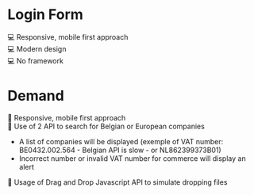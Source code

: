 # Login Form
💻 Responsive, mobile first approach<br/>
💻 Modern design<br/>
💻 No framework<br/>


# Demand
🚀 Responsive, mobile first approach<br/>
🚀 Use of 2 API to search for Belgian or European companies<br/>
* A list of companies will be displayed (exemple of VAT number: BE0432.002.564 - Belgian API is slow - or NL862399373B01)
* Incorrect number or invalid VAT number for commerce will display an alert<br/>

🚀 Usage of Drag and Drop Javascript API to simulate dropping files
